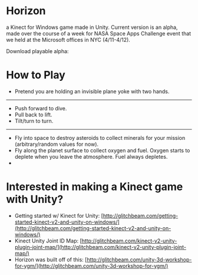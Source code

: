 # Horizon
a Kinect for Windows game made in Unity.  Current version is an alpha, made over the course of a week for NASA Space Apps Challenge event that we held at the Microsoft offices in NYC (4/11-4/12).

Download playable alpha:

# How to Play
* Pretend you are holding an invisible plane yoke with two hands.
--------
* Push forward to dive.
* Pull back to lift.
* Tilt/turn to turn.
--------
* Fly into space to destroy asteroids to collect minerals for your mission (arbitrary/random values for now).
* Fly along the planet surface to collect oxygen and fuel.  Oxygen starts to deplete when you leave the atmosphere.  Fuel always depletes.
* 

# Interested in making a Kinect game with Unity?
* Getting started w/ Kinect for Unity:  [http://glitchbeam.com/getting-started-kinect-v2-and-unity-on-windows/](http://glitchbeam.com/getting-started-kinect-v2-and-unity-on-windows/)
* Kinect Unity Joint ID Map:  [http://glitchbeam.com/kinect-v2-unity-plugin-joint-map/](http://glitchbeam.com/kinect-v2-unity-plugin-joint-map/)
* Horizon was built off of this:  [http://glitchbeam.com/unity-3d-workshop-for-ygm/](http://glitchbeam.com/unity-3d-workshop-for-ygm/)

